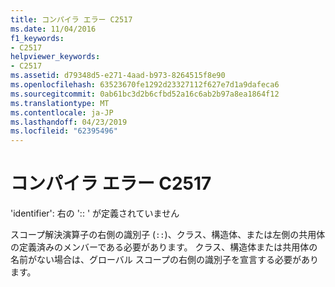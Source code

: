 ```yaml
---
title: コンパイラ エラー C2517
ms.date: 11/04/2016
f1_keywords:
- C2517
helpviewer_keywords:
- C2517
ms.assetid: d79348d5-e271-4aad-b973-8264515f8e90
ms.openlocfilehash: 63523670fe1292d23327112f627e7d1a9dafeca6
ms.sourcegitcommit: 0ab61bc3d2b6cfbd52a16c6ab2b97a8ea1864f12
ms.translationtype: MT
ms.contentlocale: ja-JP
ms.lasthandoff: 04/23/2019
ms.locfileid: "62395496"
---
```

# <a name="compiler-error-c2517"></a>コンパイラ エラー C2517

'identifier': 右の ':: ' が定義されていません

スコープ解決演算子の右側の識別子 (`::`)、クラス、構造体、または左側の共用体の定義済みのメンバーである必要があります。 クラス、構造体または共用体の名前がない場合は、グローバル スコープの右側の識別子を宣言する必要があります。